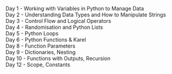 Day 1 - Working with Variables in Python to Manage Data\
Day 2 - Understanding Data Types and How to Manipulate Strings\
Day 3 - Control Flow and Logical Operators\
Day 4 - Randomisation and Python Lists\
Day 5 - Python Loops\
Day 6 - Python Functions & Karel\
Day 8 - Function Parameters\
Day 9 - Dictionaries, Nesting\
Day 10 - Functions with Outputs, Recursion\
Day 12 - Scope, Constants